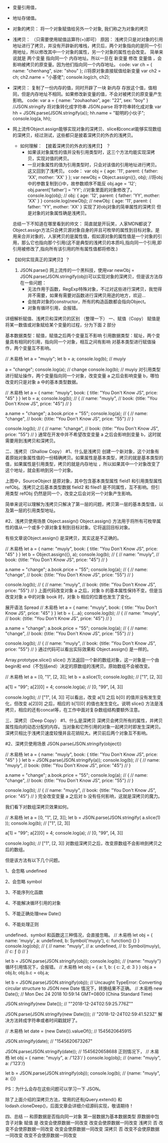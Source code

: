
<!--
 * @Author: Liao Ying
 * @Date: 2019-12-18 20:44:09
 * @LastEditTime : 2020-01-08 23:01:41
 * @LastEditors  : Please set LastEditors
 * @Description: In User Settings Edit
 * @FilePath: \beixiang_ly\ly_restart\1_js\1_readme4_深浅拷贝.md
 -->

* 变量引用值，
* 地址存储值。

* 对象的拷贝： 将一个对象赋值给另外一个对象, 我们称之为对象的拷贝

* 浅拷贝： （只需要使用赋值运算符(=)即可）
原因： 浅拷贝只是对对象的引用地址进行了拷贝，并没有开辟新的堆栈，拷贝后，两个对象指向的是同一个引用地址，所以修改其中一个对象的属性，另一个对象的属性也会改变。
    简单来说就是 两个变量 指向同一个 内存地址。所以一旦在 新变量 修改 变量值 ，会影响被拷贝的原变量。因为他们指向同一个内存地址。
    code: 
        var ch = {
            name: "chenhang",
            size: "shou"
        };
        //将原对象直接赋值给新变量
        var ch2 = ch;
        ch2.name = "小基佬";
        console.log(ch, ch2);


* 深拷贝： 
    复制了一份内存的值，同时开辟了一块 新内存 存放这个值，值相同，但是内存地址不相同。如果修改新变量的值，不会对被拷贝的原变量产生影响。
    code:
        var a = {
            name: "zouhaohao",
            age: "22",
            sex: "boy"
        }
        //JSON.stringify 将对象转化成字符串   JSON.parse 将字符串转化成对象 
        var hh = JSON.parse(JSON.stringify(a));
        hh.name  = "聪明的小伙子";
        console.log(a, hh);


* 网上流传Object.assign能够实现对象的深拷贝、slice和concat能够实现数组的深拷贝，经过测试，这些都只是披着深拷贝的外衣的浅拷贝。
    * 如何理解： 【披着深拷贝的外衣的浅拷贝】 ？
        - 如果该对象属性的值并没有引用类型时，这三个方法均能实现深拷贝，实现对值的拷贝。
        - 一旦对象属性的值为引用类型时，只会对该值的引用地址进行拷贝。 这又回到了浅拷贝。
        code： 
        var obj = { age: '11', parent: { father: 'XX', mother: 'XX' } };
        var newObj = Object.assign({}, obj);  //将obj中的参数复制到{}中，故参数顺序不能反
        obj.age = '12';
        obj.parent['father'] = 'YY'; //对象里面的对象修改了。
        console.log(obj);      // obj: { age: '12', parent: { father: 'YY', mother: 'XX' } } 
        console.log(newObj);   // newObj: { age: '11', parent: { father: 'YY', mother: 'XX' } 实现了对obj对象的简单属性的深拷贝 但是对象的对象属性确是浅拷贝。

    总结一下不知道在哪里看到的帅文： 简直就是开玩笑，人家MDN都说了Object.assign方法只会拷贝源对象自身的并且可枚举的属性到目标对象。是用来合并对象的，人家拷贝的是属性值，假如源对象的属性值是一个对象的引用，那么它也指向那个引用(这不是典型的浅拷贝的本质吗,指向同一个引用,即引用被修改了,指向所有该引用的所有属性值都将修改.)

* 【如何实现真正的深拷贝】？
    1. JSON.parse()
        网上流传的一个黑科技，使用var newObj = JSON.parse(JSON.stringify(obj))可以实现对象的深拷贝，但是该方法存在一些问题：
        - 无法作用于函数，RegExp特殊对象，不过对这些进行深拷贝，我觉得并不需要，如果有需要对函数进行深拷贝用途的地方，欢迎...
        - 会抛弃对象的constructor，所有的构造函数都会指向Object。
        - 对象有循环引用，会报错。


详细解析赋值、浅拷贝和深拷贝的区别 （整理一下）
一、赋值（Copy）
赋值是将某一数值或对象赋给某个变量的过程，分为下面 2 部分

基本数据类型：赋值，赋值之后两个变量互不影响
引用数据类型：赋址，两个变量具有相同的引用，指向同一个对象，相互之间有影响
对基本类型进行赋值操作，两个变量互不影响。

// 木易杨
let a = "muyiy";
let b = a;
console.log(b);
// muyiy

a = "change";
console.log(a);
// change
console.log(b);
// muyiy
对引用类型进行赋址操作，两个变量指向同一个对象，改变变量 a 之后会影响变量 b，哪怕改变的只是对象 a 中的基本类型数据。

// 木易杨
let a = {
    name: "muyiy",
    book: {
        title: "You Don't Know JS",
        price: "45"
    }
}
let b = a;
console.log(b);
// {
// 	name: "muyiy",
// 	book: {title: "You Don't Know JS", price: "45"}
// } 

a.name = "change";
a.book.price = "55";
console.log(a);
// {
// 	name: "change",
// 	book: {title: "You Don't Know JS", price: "55"}
// } 

console.log(b);
// {
// 	name: "change",
// 	book: {title: "You Don't Know JS", price: "55"}
// } 
通常在开发中并不希望改变变量 a 之后会影响到变量 b，这时就需要用到浅拷贝和深拷贝。

二、浅拷贝（Shallow Copy）
#1、什么是浅拷贝
创建一个新对象，这个对象有着原始对象属性值的一份精确拷贝。如果属性是基本类型，拷贝的就是基本类型的值，如果属性是引用类型，拷贝的就是内存地址 ，所以如果其中一个对象改变了这个地址，就会影响到另一个对象。



上图中，SourceObject 是原对象，其中包含基本类型属性 field1 和引用类型属性 refObj。浅拷贝之后基本类型数据 field2 和 filed1 是不同属性，互不影响。但引用类型 refObj 仍然是同一个，改变之后会对另一个对象产生影响。

简单来说可以理解为浅拷贝只解决了第一层的问题，拷贝第一层的基本类型值，以及第一层的引用类型地址。

#2、浅拷贝使用场景
Object.assign()
Object.assign() 方法用于将所有可枚举属性的值从一个或多个源对象复制到目标对象。它将返回目标对象。

有些文章说Object.assign() 是深拷贝，其实这是不正确的。

// 木易杨
let a = {
    name: "muyiy",
    book: {
        title: "You Don't Know JS",
        price: "45"
    }
}
let b = Object.assign({}, a);
console.log(b);
// {
// 	name: "muyiy",
// 	book: {title: "You Don't Know JS", price: "45"}
// } 

a.name = "change";
a.book.price = "55";
console.log(a);
// {
// 	name: "change",
// 	book: {title: "You Don't Know JS", price: "55"}
// } 

console.log(b);
// {
// 	name: "muyiy",
// 	book: {title: "You Don't Know JS", price: "55"}
// } 
上面代码改变对象 a 之后，对象 b 的基本属性保持不变。但是当改变对象 a 中的对象 book 时，对象 b 相应的位置也发生了变化。

展开语法 Spread
// 木易杨
let a = {
    name: "muyiy",
    book: {
        title: "You Don't Know JS",
        price: "45"
    }
}
let b = {...a};
console.log(b);
// {
// 	name: "muyiy",
// 	book: {title: "You Don't Know JS", price: "45"}
// } 

a.name = "change";
a.book.price = "55";
console.log(a);
// {
// 	name: "change",
// 	book: {title: "You Don't Know JS", price: "55"}
// } 

console.log(b);
// {
// 	name: "muyiy",
// 	book: {title: "You Don't Know JS", price: "55"}
// } 
通过代码可以看出实际效果和 Object.assign() 是一样的。

Array.prototype.slice()
slice() 方法返回一个新的数组对象，这一对象是一个由 begin和 end（不包括end）决定的原数组的浅拷贝。原始数组不会被改变。

// 木易杨
let a = [0, "1", [2, 3]];
let b = a.slice(1);
console.log(b);
// ["1", [2, 3]]

a[1] = "99";
a[2][0] = 4;
console.log(a);
// [0, "99", [4, 3]]

console.log(b);
//  ["1", [4, 3]]
可以看出，改变 a[1] 之后 b[0] 的值并没有发生变化，但改变 a[2][0] 之后，相应的 b[1][0] 的值也发生变化。说明 slice() 方法是浅拷贝，相应的还有concat等，在工作中面对复杂数组结构要额外注意。

三、深拷贝（Deep Copy）
#1、什么是深拷贝
深拷贝会拷贝所有的属性，并拷贝属性指向的动态分配的内存。当对象和它所引用的对象一起拷贝时即发生深拷贝。深拷贝相比于浅拷贝速度较慢并且花销较大。拷贝前后两个对象互不影响。



#2、深拷贝使用场景
JSON.parse(JSON.stringify(object))

// 木易杨
let a = {
    name: "muyiy",
    book: {
        title: "You Don't Know JS",
        price: "45"
    }
}
let b = JSON.parse(JSON.stringify(a));
console.log(b);
// {
// 	name: "muyiy",
// 	book: {title: "You Don't Know JS", price: "45"}
// } 

a.name = "change";
a.book.price = "55";
console.log(a);
// {
// 	name: "change",
// 	book: {title: "You Don't Know JS", price: "55"}
// } 

console.log(b);
// {
// 	name: "muyiy",
// 	book: {title: "You Don't Know JS", price: "45"}
// } 
完全改变变量 a 之后对 b 没有任何影响，这就是深拷贝的魔力。

我们看下对数组深拷贝效果如何。

// 木易杨
let a = [0, "1", [2, 3]];
let b = JSON.parse(JSON.stringify( a.slice(1) ));
console.log(b);
// ["1", [2, 3]]

a[1] = "99";
a[2][0] = 4;
console.log(a);
// [0, "99", [4, 3]]

console.log(b);
//  ["1", [2, 3]]
对数组深拷贝之后，改变原数组不会影响到拷贝之后的数组。

但是该方法有以下几个问题。

1、会忽略 undefined

2、会忽略 symbol

3、不能序列化函数

4、不能解决循环引用的对象

5、不能正确处理new Date()

6、不能处理正则

undefined、symbol 和函数这三种情况，会直接忽略。
// 木易杨
let obj = {
    name: 'muyiy',
    a: undefined,
    b: Symbol('muyiy'),
    c: function() {}
}
console.log(obj);
// {
// 	name: "muyiy", 
// 	a: undefined, 
//  b: Symbol(muyiy), 
//  c: ƒ ()
// }

let b = JSON.parse(JSON.stringify(obj));
console.log(b);
// {name: "muyiy"}
循环引用情况下，会报错。
// 木易杨
let obj = {
    a: 1,
    b: {
        c: 2,
   		d: 3
    }
}
obj.a = obj.b;
obj.b.c = obj.a;

let b = JSON.parse(JSON.stringify(obj));
// Uncaught TypeError: Converting circular structure to JSON
new Date 情况下，转换结果不正确。
// 木易杨
new Date();
// Mon Dec 24 2018 10:59:14 GMT+0800 (China Standard Time)

JSON.stringify(new Date());
// ""2018-12-24T02:59:25.776Z""

JSON.parse(JSON.stringify(new Date()));
// "2018-12-24T02:59:41.523Z"
解决方法转成字符串或者时间戳就好了。

// 木易杨
let date = (new Date()).valueOf();
// 1545620645915

JSON.stringify(date);
// "1545620673267"

JSON.parse(JSON.stringify(date));
// 1545620658688
正则情况下，
// 木易杨
let obj = {
    name: "muyiy",
    a: /'123'/
}
console.log(obj);
// {name: "muyiy", a: /'123'/}

let b = JSON.parse(JSON.stringify(obj));
console.log(b);
// {name: "muyiy", a: {}}

PS：为什么会存在这些问题可以学习一下 JSON。

除了上面介绍的深拷贝方法，常用的还有jQuery.extend() 和 lodash.cloneDeep()，后面文章会详细介绍源码实现，敬请期待！

四、总结
--	和原数据是否指向同一对象	第一层数据为基本数据类型	原数据中包含子对象
赋值	是	改变会使原数据一同改变	改变会使原数据一同改变
浅拷贝	否	改变不会使原数据一同改变	改变会使原数据一同改变
深拷贝	否	改变不会使原数据一同改变	改变不会使原数据一同改变